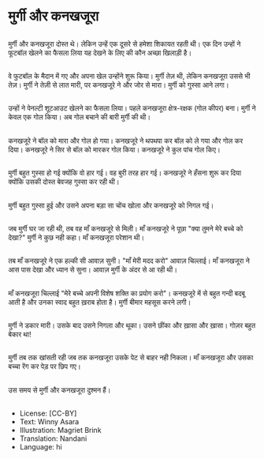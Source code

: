 # मुर्गी और कनखजूरा

##
मुर्गी और कनखजूरा दोस्त थे। लेकिन उन्हें एक दूसरे से हमेशा शिकायत रहती थी। एक दिन उन्हों ने फूटबॉल खेलने का फैसला लिया यह देखने के लिए की कौन अच्छा खिलाड़ी है।

##
वे फुटबॉल के मैदान में गए और अपना खेल उन्होंने शुरू किया। मुर्गी तेज़ थी, लेकिन कनखजूरा उससे भी तेज़। मुर्गी ने तेज़ी से लात मारी, पर कनखजूरे ने और जोर से मारा। मुर्गी को गुस्सा आने लगा।

##
उन्हों ने पेनल्टी शूटआउट खेलने का फैसला लिया। पहले कनखजूरा क्षेत्र-रक्षक (गोल कीपर) बना। मुर्गी ने केवल एक गोल किया। अब गोल बचाने की बारी मुर्गी की थी।

##
कनखजूरे ने बॉल को मारा और गोल हो गया। कनखजूरे ने थपथपा कर बॉल को ले गया और गोल कर दिया। कनखजूरे ने सिर से बॉल को मारकर गोल किया। कनखजूरे ने कुल पांच गोल किए।

##
मुर्गी बहुत गुस्सा हो गई क्योंकि वो हार गई। वह बुरी तरह हार गई। कनखजूरे ने हँसना शुरू कर दिया क्योंकि उसकी दोस्त बेवजह गुस्सा कर रही थी।

##
मुर्गी बहुत गुस्सा हुई और उसने अपना बड़ा सा चोंच खोला और कनखजूरे को निगल गई।

##
जब मुर्गी घर जा रही थी, तब वह माँ कनखजूरे से मिली। माँ कनखजूरे ने पूछा "क्या तुमने मेरे बच्चे को देखा?" मुर्गी ने कुछ नही कहा। माँ कनखजूरा परेशान थी।

##
तब माँ कनखजूरे ने एक हल्की सी आवाज़ सुनी। "माँ मेरी मदद करो" आवाज़ चिल्लाई। माँ कनखजूरा ने आस पास देखा और ध्यान से सुना। आवाज़ मुर्गी के अंदर से आ रही थी।

##
माँ कनखजूरा चिल्लाई "मेरे बच्चे अपनी विशेष शक्ति का प्रयोग करो"। कनखजूरे में से बहुत गन्दी बदबू आती है और उनका स्वाद बहुत ख़राब होता है। मुर्गी बीमार महसूस करने लगी।

##
मुर्गी ने डकार मारी। उसके बाद उसने निगला और थूका। उसने छींका और ख़ासा और ख़ासा। गोज़र बहुत बेकार था!

##
मुर्गी तब तक खांसती रही जब तक कनखजूरा उसके पेट से बाहर नही निकला। माँ कनखजूरा और उसका बच्चा रेंग कर पेड़ पर छिप गए।

##
उस समय से मुर्गी और कनखजूरा दुश्मन हैं।

##
* License: [CC-BY]
* Text: Winny Asara
* Illustration: Magriet Brink
* Translation: Nandani
* Language: hi
